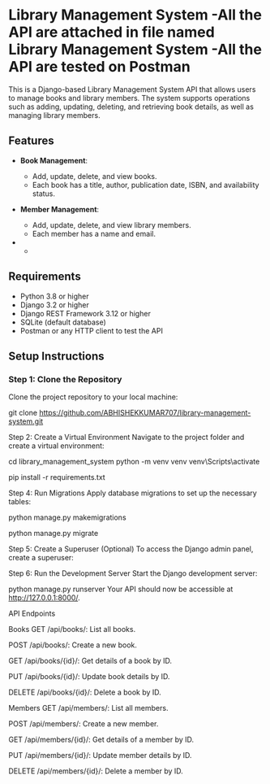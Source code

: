 # Library Management System -All the API are attached in file named Library Management System -All the API are tested on Postman

This is a Django-based Library Management System API that allows users to manage books and library members. The system supports operations such as adding, updating, deleting, and retrieving book details, as well as managing library members.

## Features

- **Book Management**: 
  - Add, update, delete, and view books.
  - Each book has a title, author, publication date, ISBN, and availability status.

- **Member Management**: 
  - Add, update, delete, and view library members.
  - Each member has a name and email.

- *

## Requirements

- Python 3.8 or higher
- Django 3.2 or higher
- Django REST Framework 3.12 or higher
- SQLite (default database)
- Postman or any HTTP client to test the API

## Setup Instructions

### Step 1: Clone the Repository

Clone the project repository to your local machine:

git clone https://github.com/ABHISHEKKUMAR707/library-management-system.git

Step 2: Create a Virtual Environment
Navigate to the project folder and create a virtual environment:


cd library_management_system
python -m venv venv
venv\Scripts\activate

pip install -r requirements.txt

Step 4: Run Migrations
Apply database migrations to set up the necessary tables:


python manage.py makemigrations

python manage.py migrate

Step 5: Create a Superuser (Optional)
To access the Django admin panel, create a superuser:


Step 6: Run the Development Server
Start the Django development server:


python manage.py runserver
Your API should now be accessible at http://127.0.0.1:8000/.

API Endpoints

Books
GET /api/books/: List all books.

POST /api/books/: Create a new book.

GET /api/books/{id}/: Get details of a book by ID.

PUT /api/books/{id}/: Update book details by ID.

DELETE /api/books/{id}/: Delete a book by ID.

Members
GET /api/members/: List all members.

POST /api/members/: Create a new member.

GET /api/members/{id}/: Get details of a member by ID.

PUT /api/members/{id}/: Update member details by ID.

DELETE /api/members/{id}/: Delete a member by ID.



